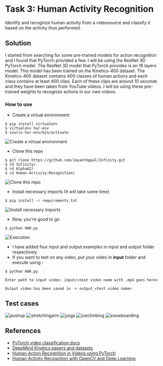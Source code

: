 # Task 3: Human Activity Recognition

Identify and recognize human activity from a videosource and classify it based on the activity thus performed.

## Solution

I started from searching for some pre-trained models for action recognition and I found that PyTorch provided a few. I will be using the ResNet 3D PyTorch
model. The ResNet 3D model that PyTorch provides is an 18 layers model. This model has been trained on the Kinetics-400 dataset.
The Kinetics-400 dataset contains 400 classes of human actions and each class contains at least 400 clips. Each of these clips are around 10 seconds and
they have been taken from YouTube videos. I will be using these pre-trained weights to recognize actions in our own videos.

### How to use

- Create a virtual environment
```
$ pip install virtualenv
$ virtualenv har-env
$ source har-env/bin/activate
```
![Create a virtual environment](https://user-images.githubusercontent.com/47852407/117101440-e0e78880-ad93-11eb-9602-342e830bca1f.png)

- Clone this repo
```
$ git clone https://github.com/JayantUppal/Infinity.git
$ cd Infinity/
$ cd AlphaAI/
$ cd Human-Activity-Recognition/
```
![Clone this repo](https://user-images.githubusercontent.com/47852407/117101515-fe1c5700-ad93-11eb-89fb-8835706a0147.png)

- Install necessary imports (It will take some time)
```
$ pip install -r requirements.txt
```
![Install necessary imports](https://user-images.githubusercontent.com/47852407/117101554-168c7180-ad94-11eb-8bee-50e13ca08883.png)

- Now, you're good to go
```
$ python HAR.py
```
![Execution](https://user-images.githubusercontent.com/47852407/117101605-3459d680-ad94-11eb-948a-74a529a65774.png)

- I have added four input and output examples in input and output folder respectively.
- If you want to test on any video, put your video in **input** folder and execute using:-
```
$ python HAR.py

Enter path to input video: input/<test video name with .mp4 goes here>

Output video has been saved in -> output_<test video name>
```

## Test cases
![pushup](https://user-images.githubusercontent.com/47852407/117101837-b3e7a580-ad94-11eb-9153-387a28ae68b7.png)
![stretchingarm](https://user-images.githubusercontent.com/47852407/117101913-daa5dc00-ad94-11eb-861a-5da73f8bcf6a.png)
![yoga](https://user-images.githubusercontent.com/47852407/117102014-07f28a00-ad95-11eb-894b-f18b4b174893.png)
![iceclimbing](https://user-images.githubusercontent.com/47852407/117102113-3d977300-ad95-11eb-926e-f90d04bd1525.png)
![snowboarding](https://user-images.githubusercontent.com/47852407/117102150-556ef700-ad95-11eb-8c51-926133d50377.png)


## References
- [PyTorch video classification docs](https://github.com/pytorch/vision/blob/master/docs/source/models.rst#video-classification)
- [DeepMind Kinetics papers and datasets](https://deepmind.com/research/open-source/kinetics)
- [Human Action Recognition in Videos using PyTorch](https://debuggercafe.com/human-action-recognition-in-videos-using-pytorch/)
- [Human Activity Recognition with OpenCV and Deep Learning](https://www.pyimagesearch.com/2019/11/25/human-activity-recognition-with-opencv-and-deep-learning/)
